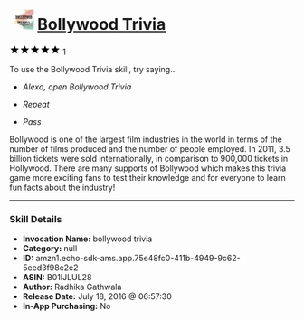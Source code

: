 # &nbsp;<img src="skill_icon" alt="Bollywood Trivia icon" width="36"> [Bollywood Trivia](http://alexa.amazon.com/#skills/amzn1.echo-sdk-ams.app.75e48fc0-411b-4949-9c62-5eed3f98e2e2)
![5 stars](../../images/ic_star_black_18dp_1x.png)![5 stars](../../images/ic_star_black_18dp_1x.png)![5 stars](../../images/ic_star_black_18dp_1x.png)![5 stars](../../images/ic_star_black_18dp_1x.png)![5 stars](../../images/ic_star_black_18dp_1x.png) 1

To use the Bollywood Trivia skill, try saying...

* *Alexa, open Bollywood Trivia*

* *Repeat*

* *Pass*

Bollywood is one of the largest film industries in the world in terms of the number of films produced and the number of people employed. In 2011, 3.5 billion tickets were sold internationally, in comparison to 900,000 tickets in Hollywood. There are many supports of Bollywood which makes this trivia game more exciting fans to test their knowledge and for everyone to learn fun facts about the industry!

***

### Skill Details

* **Invocation Name:** bollywood trivia
* **Category:** null
* **ID:** amzn1.echo-sdk-ams.app.75e48fc0-411b-4949-9c62-5eed3f98e2e2
* **ASIN:** B01IJLUL28
* **Author:** Radhika Gathwala
* **Release Date:** July 18, 2016 @ 06:57:30
* **In-App Purchasing:** No
